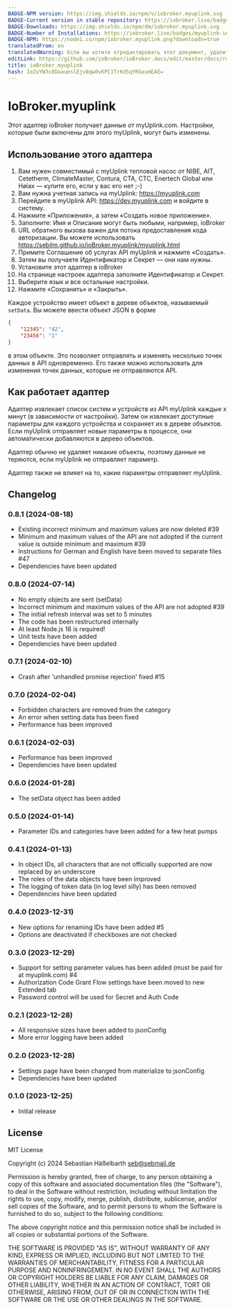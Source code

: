 ```yaml
---
BADGE-NPM version: https://img.shields.io/npm/v/iobroker.myuplink.svg
BADGE-Current version in stable repository: https://iobroker.live/badges/myuplink-stable.svg
BADGE-Downloads: https://img.shields.io/npm/dm/iobroker.myuplink.svg
BADGE-Number of Installations: https://iobroker.live/badges/myuplink-installed.svg
BADGE-NPM: https://nodei.co/npm/iobroker.myuplink.png?downloads=true
translatedFrom: en
translatedWarning: Если вы хотите отредактировать этот документ, удалите поле «translationFrom», в противном случае этот документ будет снова автоматически переведен
editLink: https://github.com/ioBroker/ioBroker.docs/edit/master/docs/ru/adapterref/iobroker.myuplink/README.md
title: ioBroker.myuplink
hash: IeZvYW3c0DaaueslEjv8qw0vKPC1TrKdSqYRGxumEAE=
---
```

# IoBroker.myuplink
Этот адаптер ioBroker получает данные от myUplink.com. Настройки, которые были включены для этого myUplink, могут быть изменены.

## Использование этого адаптера
1. Вам нужен совместимый с myUplink тепловой насос от NIBE, AIT, Cetetherm, ClimateMaster, Contura, CTA, CTC, Enertech Global или Høiax — купите его, если у вас его нет ;-)
2. Вам нужна учетная запись на myUplink: https://myuplink.com
3. Перейдите в myUplink API: https://dev.myuplink.com и войдите в систему.
4. Нажмите «Приложения», а затем «Создать новое приложение».
5. Заполните: Имя и Описание могут быть любыми, например, ioBroker
6. URL обратного вызова важен для потока предоставления кода авторизации. Вы можете использовать https://sebilm.github.io/ioBroker.myuplink/myuplink.html
7. Примите Соглашение об услугах API myUplink и нажмите «Создать».
8. Затем вы получаете Идентификатор и Секрет — они нам нужны.
9. Установите этот адаптер в ioBroker
10. На странице настроек адаптера заполните Идентификатор и Секрет.
11. Выберите язык и все остальные настройки.
12. Нажмите «Сохранить» и «Закрыть».

Каждое устройство имеет объект в дереве объектов, называемый `setData`. Вы можете ввести объект JSON в форме

```json
{
    "12345": "42",
    "23456": "1"
}
```

в этом объекте. Это позволяет отправлять и изменять несколько точек данных в API одновременно.
Его также можно использовать для изменения точек данных, которые не отправляются API.

## Как работает адаптер
Адаптер извлекает список систем и устройств из API myUplink каждые x минут (в зависимости от настройки). Затем он извлекает доступные параметры для каждого устройства и сохраняет их в дереве объектов. Если myUplink отправляет новые параметры в процессе, они автоматически добавляются в дерево объектов.

Адаптер обычно не удаляет никакие объекты, поэтому данные не теряются, если myUplink не отправляет параметр.

Адаптер также не влияет на то, какие параметры отправляет myUplink.

## Changelog
### 0.8.1 (2024-08-18)

-   Existing incorrect minimum and maximum values are now deleted #39
-   Minimum and maximum values of the API are not adopted if the current value is outside minimum and maximum #39
-   Instructions for German and English have been moved to separate files #47
-   Dependencies have been updated

### 0.8.0 (2024-07-14)

-   No empty objects are sent (setData)
-   Incorrect minimum and maximum values of the API are not adopted #39
-   The initial refresh interval was set to 5 minutes
-   The code has been restructured internally
-   At least Node.js 18 is required!
-   Unit tests have been added
-   Dependencies have been updated

### 0.7.1 (2024-02-10)

-   Crash after 'unhandled promise rejection' fixed #15

### 0.7.0 (2024-02-04)

-   Forbidden characters are removed from the category
-   An error when setting data has been fixed
-   Performance has been improved

### 0.6.1 (2024-02-03)

-   Performance has been improved
-   Dependencies have been updated

### 0.6.0 (2024-01-28)

-   The setData object has been added

### 0.5.0 (2024-01-14)

-   Parameter IDs and categories have been added for a few heat pumps

### 0.4.1 (2024-01-13)

-   In object IDs, all characters that are not officially supported are now replaced by an underscore
-   The roles of the data objects have been improved
-   The logging of token data (in log level silly) has been removed
-   Dependencies have been updated

### 0.4.0 (2023-12-31)

-   New options for renaming IDs have been added #5
-   Options are deactivated if checkboxes are not checked

### 0.3.0 (2023-12-29)

-   Support for setting parameter values has been added (must be paid for at myuplink.com) #4
-   Authorization Code Grant Flow settings have been moved to new Extended tab
-   Password control will be used for Secret and Auth Code

### 0.2.1 (2023-12-28)

-   All responsive sizes have been added to jsonConfig
-   More error logging have been added

### 0.2.0 (2023-12-28)

-   Settings page have been changed from materialize to jsonConfig
-   Dependencies have been updated

### 0.1.0 (2023-12-25)

-   Initial release

## License

MIT License

Copyright (c) 2024 Sebastian Häßelbarth <seb@sebmail.de>

Permission is hereby granted, free of charge, to any person obtaining a copy
of this software and associated documentation files (the "Software"), to deal
in the Software without restriction, including without limitation the rights
to use, copy, modify, merge, publish, distribute, sublicense, and/or sell
copies of the Software, and to permit persons to whom the Software is
furnished to do so, subject to the following conditions:

The above copyright notice and this permission notice shall be included in all
copies or substantial portions of the Software.

THE SOFTWARE IS PROVIDED "AS IS", WITHOUT WARRANTY OF ANY KIND, EXPRESS OR
IMPLIED, INCLUDING BUT NOT LIMITED TO THE WARRANTIES OF MERCHANTABILITY,
FITNESS FOR A PARTICULAR PURPOSE AND NONINFRINGEMENT. IN NO EVENT SHALL THE
AUTHORS OR COPYRIGHT HOLDERS BE LIABLE FOR ANY CLAIM, DAMAGES OR OTHER
LIABILITY, WHETHER IN AN ACTION OF CONTRACT, TORT OR OTHERWISE, ARISING FROM,
OUT OF OR IN CONNECTION WITH THE SOFTWARE OR THE USE OR OTHER DEALINGS IN THE
SOFTWARE.
